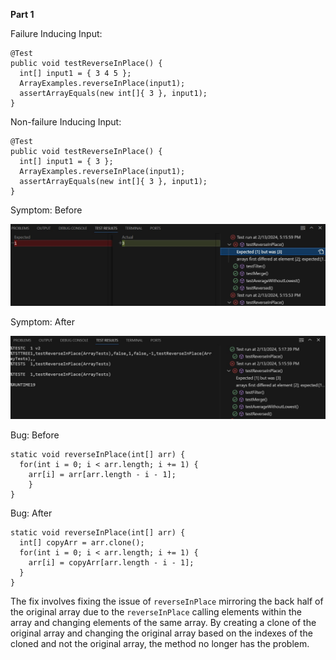 **Part 1**

Failure Inducing Input:
```
@Test 
public void testReverseInPlace() {
  int[] input1 = { 3 4 5 };
  ArrayExamples.reverseInPlace(input1);
  assertArrayEquals(new int[]{ 3 }, input1);
}
```

Non-failure Inducing Input:
```
@Test 
public void testReverseInPlace() {
  int[] input1 = { 3 };
  ArrayExamples.reverseInPlace(input1);
  assertArrayEquals(new int[]{ 3 }, input1);
}
```

Symptom: Before

![Image](lab3/lab3p1.jpg)

Symptom: After

![Image](lab3/lab3p2.jpg)

Bug: Before
```
static void reverseInPlace(int[] arr) {
  for(int i = 0; i < arr.length; i += 1) {
    arr[i] = arr[arr.length - i - 1];
    }
}
```

Bug: After
```
static void reverseInPlace(int[] arr) {
  int[] copyArr = arr.clone();
  for(int i = 0; i < arr.length; i += 1) {
    arr[i] = copyArr[arr.length - i - 1];
  }
}
```

The fix involves fixing the issue of `reverseInPlace` mirroring the back half of the original array due to the `reverseInPlace` calling elements within the array and changing elements of the same array. By creating a clone of the original array and changing the original array based on the indexes of the cloned and not the original array, the method no longer has the problem.
